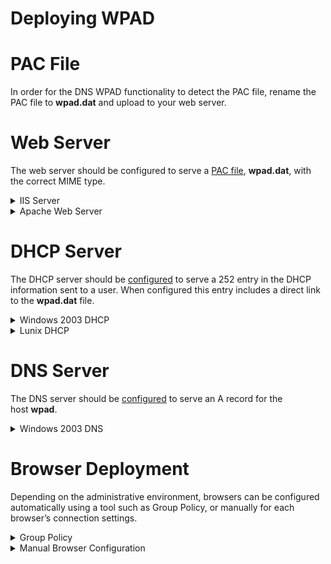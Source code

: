 # Deploying WPAD

# PAC File

In order for the DNS WPAD functionality to detect the PAC file, rename the PAC file to **wpad.dat** and upload to your web server.

# Web Server

The web server should be configured to serve a [PAC file](https://github.com/mdriesnj/findproxyforurl/blob/main/Pac_File_Coding/Example.md), **wpad.dat**, with the correct MIME type.
<details>
  <summary>IIS Server</summary>

  1. Login to the server through Terminal Services or Remote Desktop Connection.
  2. Click **Start**, select **Programs**, and then click **Administrative Tools**.
     1. For IIS 5.0: Open Internet Services Manager.
     2. For IIS 6.0: Open Internet Information Services.
  3. In the left column you will see the Server Name.
     1. In IIS 5.0: expand the Server Name to find the domain name.
     2. In IIS 6.0: expand the Server Name and then Web Sites to find the domain name. 
  4. Right-click on the domain name and select **Properties**.
  5. On the HTTP Headers tab click **MIME Types**.
  6. Click **New**.
  7. Enter the below information:<br>&nbsp;&nbsp;&nbsp;&nbsp;**Extension:** *.dat<br>&nbsp;&nbsp;&nbsp;&nbsp;***MIME Type:** *application/x-ns-proxy-autoconfig*
  8. Click **OK**.
</details>

<details>
  <summary>Apache Web Server</summary>

  1. Create .htaccess file.
  2. Add the below line into the file: <br>&nbsp;&nbsp;&nbsp;&nbsp;*AddType application/x-ns-proxy-autoconfig .dat*
  3. Upload the file to the same location as the wpad.dat file.
 
</details>

# DHCP Server

The DHCP server should be [configured](insertlink) to serve a 252 entry in the DHCP information sent to a user. When configured this entry includes a direct link to the **wpad.dat** file.

<details>
  <summary>Windows 2003 DHCP</summary>

  1. Click **Start**, click **Programs**, click **Administrative Tools**, and then click **DHCP**.
  2. In the console tree, right-click on the DHCP server, click **Set Predefined Options**, and then click **Add**.
  3. In **Name** type: *WPAD*
  4. In **Code** type: *252*
  5. In **Data** type, select **String**, and then click **OK**.
  6. In String, type URL of PAC file in format: *http://webserver.example.com/wpad.dat*
  7. Right-click **Server Options** and click **Configure Options**.
  8. Confirm that the **Option 252** option is selected.

Once created we must then enable the option for a DHCP scope.

  1. Click **Start**, click **Programs**, click **Administrative Tools**, and then click **DHCP**.
  2. Right-click **Scope Options** and then click **Configure Options**.
  3. Click **Advanced**, and then in **Vendor Class**, click **Standard Options**.
  4. In **Available Options**, select the **252 Proxy Autodiscovery option** and click OK.
</details>

<details>
  <summary>Lunix DHCP</summary>

1. Edit the DHCP configuration file (usually */etc/dhcp/dhcpd.conf*).
2. Edit and paste the following into the file:*option local-pac-server code 252 = text;option local-pac-server “http://wpad.example.com:80/wpad.dat”;*The first declaration must go in the global section of the configuration file.
3. Restart the DHCP server.
  
</details>

# DNS Server

The DNS server should be [configured](insertlink) to serve an A record for the host **wpad**.
<details>
  <summary>Windows 2003 DNS</summary>

1. Click **Start**, click **Programs**, click **Administrative Tools**, and then click **DNS**.
2. In the console tree right-click on the applicable forward lookup zone and click **New Host (A)**.
3. In **Name** type: *wpad*
4. In **IP Address**, enter the IP address of the web server hosting the wpad.dat file.

</details>

# Browser Deployment

Depending on the administrative environment, browsers can be configured automatically using a tool such as Group Policy, or manually for each browser’s connection settings.

<details>
  <summary>Group Policy</summary>
The Group Policy settings will apply to Internet Explorer, Chrome, and Safari. Third party tools may be required for Firefox to adopt these Group Policy settings.

1. Open the **Group Policy Object Editor**.
2. Expand the **User Configuration** > **Windows Settings** > **Internet Explorer Maintenance** tree.
3. Open **Connection** and select **Automatic Browser Configuration**.
4. Check **Automatically detect configuration settings**.
  
</details>

<details>
  <summary>Manual Browser Configuration</summary>

### Internet Explorer

1. Open Internet Explorer.
2. Select **Tools** from the application menu, click **Internet Options**.
3. Click the **Connections** tab, click the **LAN settings** button.
4. Check **Automatically detect settings**, click OK.

### Firefox

1. Open Firefox.
2. Select **Tools** from the application menu, click **Options**.
3. Click the **Advanced** section, click **Settings** under **Connection**.
4. Select **Auto-detect proxy settings for this network**, click OK.

### Safari (Windows)

Safari utilizes the Windows proxy settings as used in Internet Explorer. Please follow the instructions for Internet Explorer.

### Google Chrome (Windows)

Like Safari, Chrome utilizes the Windows proxy settings as used in Internet Explorer. Please follow the instructions for Internet Explorer.

### Opera (Windows)

Opera doesn’t support the WPAD protocol.
</details>
